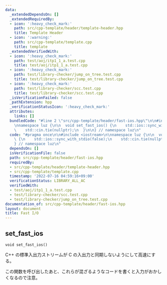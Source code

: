 ```yaml
---
data:
  _extendedDependsOn: []
  _extendedRequiredBy:
  - icon: ':heavy_check_mark:'
    path: src/cpp-template/header/template-header.hpp
    title: Template Header
  - icon: ':warning:'
    path: src/cpp-template/template.cpp
    title: template
  _extendedVerifiedWith:
  - icon: ':heavy_check_mark:'
    path: test/aoj/itp1_1_a.test.cpp
    title: test/aoj/itp1_1_a.test.cpp
  - icon: ':heavy_check_mark:'
    path: test/library-checker/jump_on_tree.test.cpp
    title: test/library-checker/jump_on_tree.test.cpp
  - icon: ':heavy_check_mark:'
    path: test/library-checker/scc.test.cpp
    title: test/library-checker/scc.test.cpp
  _isVerificationFailed: false
  _pathExtension: hpp
  _verificationStatusIcon: ':heavy_check_mark:'
  attributes:
    links: []
  bundledCode: "#line 2 \"src/cpp-template/header/fast-ios.hpp\"\n\n#include <iostream>\n\
    \nnamespace luz {\n\n  void set_fast_ios() {\n    std::ios::sync_with_stdio(false);\n\
    \    std::cin.tie(nullptr);\n  }\n\n} // namespace luz\n"
  code: "#pragma once\n\n#include <iostream>\n\nnamespace luz {\n\n  void set_fast_ios()\
    \ {\n    std::ios::sync_with_stdio(false);\n    std::cin.tie(nullptr);\n  }\n\n\
    } // namespace luz\n"
  dependsOn: []
  isVerificationFile: false
  path: src/cpp-template/header/fast-ios.hpp
  requiredBy:
  - src/cpp-template/header/template-header.hpp
  - src/cpp-template/template.cpp
  timestamp: '2022-07-16 04:59:16+09:00'
  verificationStatus: LIBRARY_ALL_AC
  verifiedWith:
  - test/aoj/itp1_1_a.test.cpp
  - test/library-checker/scc.test.cpp
  - test/library-checker/jump_on_tree.test.cpp
documentation_of: src/cpp-template/header/fast-ios.hpp
layout: document
title: Fast I/O
---
```


## set_fast_ios
```
void set_fast_ios()
```

C++ の標準入出力ストリームが C の入出力と同期しないようにして高速にする。

この関数を呼び出したあと、これらが混ざるようなコードを書くと入力がおかしくなるので注意。
